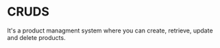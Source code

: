 # CRUDS
It's a product managment system where you can create, retrieve, update and delete products.
